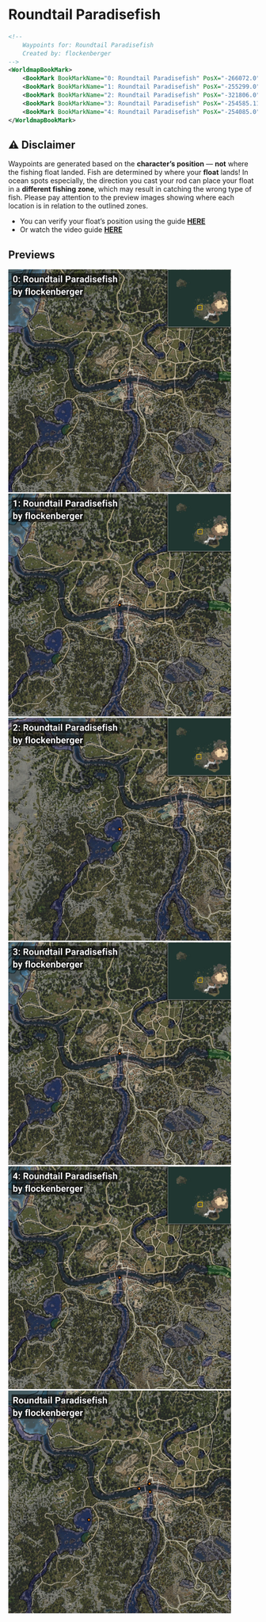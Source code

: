 # Roundtail Paradisefish
```xml
<!--
    Waypoints for: Roundtail Paradisefish
    Created by: flockenberger
-->
<WorldmapBookMark>
    <BookMark BookMarkName="0: Roundtail Paradisefish" PosX="-266072.0" PosY="-3461.0" PosZ="-50902.0" />
    <BookMark BookMarkName="1: Roundtail Paradisefish" PosX="-255299.0" PosY="-3963.0" PosZ="-45568.0" />
    <BookMark BookMarkName="2: Roundtail Paradisefish" PosX="-321806.0" PosY="-4002.0" PosZ="-85726.0" />
    <BookMark BookMarkName="3: Roundtail Paradisefish" PosX="-254585.11" PosY="-3945.5276" PosZ="-45504.23" />
    <BookMark BookMarkName="4: Roundtail Paradisefish" PosX="-254085.0" PosY="-3813.0" PosZ="-54799.0" />
</WorldmapBookMark>
```

## ⚠️ Disclaimer
Waypoints are generated based on the __**character’s position**__ — __not__ where the fishing float landed.
Fish are determined by where your **float** lands!
In ocean spots especially, the direction you cast your rod can place your float in a **different fishing zone**, which may result in catching the wrong type of fish.
Please pay attention to the preview images showing where each location is in relation to the outlined zones.

- You can verify your float’s position using the guide [**HERE**](https://flockenberger.github.io/bdo-fish-position/)
- Or watch the video guide [**HERE**](https://youtu.be/t-VXcRoNojk)

## Previews
<img src="./Roundtail Paradisefish_0_Preview.webp" width="450"/> <img src="./Roundtail Paradisefish_1_Preview.webp" width="450"/> <img src="./Roundtail Paradisefish_2_Preview.webp" width="450"/> <img src="./Roundtail Paradisefish_3_Preview.webp" width="450"/> <img src="./Roundtail Paradisefish_4_Preview.webp" width="450"/> <img src="./Roundtail Paradisefish_Preview.webp" width="450"/> 